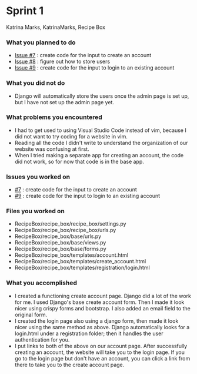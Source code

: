 # Sprint 1

Katrina Marks, KatrinaMarks, Recipe Box

### What you planned to do
* [Issue #7](https://github.com/utk-cs340-fall22/RecipeBox/issues/7) : create code for the input to create an account
* [Issue #8](https://github.com/utk-cs340-fall22/RecipeBox/issues/8) : figure out how to store users
* [Issue #9](https://github.com/utk-cs340-fall22/RecipeBox/issues/9) : create code for the input to login to an existing account

### What you did not do
* Django will automatically store the users once the admin page is set up, but I have not set up the admin page yet.

### What problems you encountered
* I had to get used to using Visual Studio Code instead of vim, because I did not want to try coding for a website in vim.
* Reading all the code I didn't write to understand the organization of our website was confusing at first.
* When I tried making a separate app for creating an account, the code did not work, so for now that code is in the base app.

### Issues you worked on
* [#7](https://github.com/utk-cs340-fall22/RecipeBox/issues/7) : create code for the input to create an account
* [#9](https://github.com/utk-cs340-fall22/RecipeBox/issues/9) : create code for the input to login to an existing account

### Files you worked on
* RecipeBox/recipe_box/recipe_box/settings.py
* RecipeBox/recipe_box/recipe_box/urls.py
* RecipeBox/recipe_box/base/urls.py
* RecipeBox/recipe_box/base/views.py
* RecipeBox/recipe_box/base/forms.py
* RecipeBox/recipe_box/templates/account.html
* RecipeBox/recipe_box/templates/create_account.html
* RecipeBox/recipe_box/templates/registration/login.html 

### What you accomplished
* I created a functioning create account page. Django did a lot of the work for me. I used Django's base create account form.
Then I made it look nicer using crispy forms and bootstrap. I also added an email field to the original form. 
* I created the login page also using a django form, then made it look nicer using the same method as above. Django automatically looks for a login.html under a registration folder; then it handles the user authentication for you. 
* I put links to both of the above on our account page. After successfully creating an account, the website will take you to the login page. If you go to the login page but don't have an account, you can click a link from there to take you to the create account page.    
